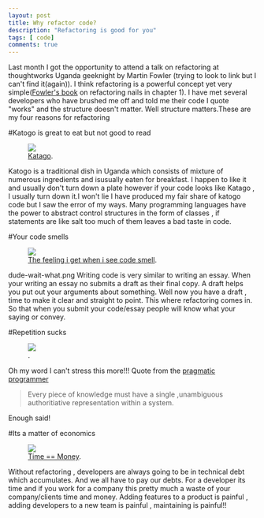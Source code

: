```yaml
---
layout: post
title: Why refactor code?
description: "Refactoring is good for you"
tags: [ code]
comments: true
---
```


Last month I got the opportunity to attend a talk on refactoring at thoughtworks Uganda geeknight by Martin Fowler (trying to look to link but I can't find it(again)). I think refactoring is a powerful concept yet very simple([Fowler's book](http://www.amazon.com/Refactoring-Improving-Design-Existing-Code/dp/0201485672) on refactoring nails in chapter 1). I have met several developers who have brushed me off and told me their code I quote "works" and the structure doesn't matter. Well structure matters.These are my four reasons for refactoring

#Katogo is great to eat but not good to read

<figure>
	<a href="http://lynnug.github.io/images/CIMG0005.jpg
"><img src="http://lynnug.github.io/images/CIMG0005.jpg
"></a>
	<figcaption><a href="http://lynnug.github.io/images/CIMG0005.jpg
" title="Katogo">Katago</a>.</figcaption>
</figure>


Katogo is a traditional dish in Uganda  which consists of mixture of numerous ingredients and isusually eaten for breakfast. I happen to like it and usually don't turn down a plate however if your code looks like Katago , I usually turn down it.I won't lie I have produced my fair share of katogo code but I saw the error of my ways. Many programming languages have the power to abstract control structures in the form of classes , if statements are like salt too much of them leaves a bad taste in code. 


#Your code smells
<figure>
	<a href="http://lynnug.github.io/images/dude-wait-what.png
"><img src="http://lynnug.github.io/images/dude-wait-what.png
"></a>
	<figcaption><a href="http://lynnug.github.io/images/dude-wait-what.png
" title="cutecat">The feeling i get when i see code smell</a>.</figcaption>
</figure>
dude-wait-what.png
Writing code is very similar to writing an essay. When your writing an essay no submits a draft as their final copy. A draft  helps you put out your arguments about something. Well now you have a draft , time to make it clear and straight to point. This where refactoring comes in. So that when you submit your code/essay people will know what your saying or convey.


#Repetition sucks

<figure>
	<a href="http://lynnug.github.io/images/sluggo-on-repetition1.jpg
"><img src="http://lynnug.github.io/images/sluggo-on-repetition1.jpg
"></a>
	<figcaption><a href="http://lynnug.github.io/sluggo-on-repetition1.jpg
" title="repetition"></a>.</figcaption>
</figure>


Oh my word I can't stress this more!!! Quote from the [pragmatic programmer](http://www.amazon.com/The-Pragmatic-Programmer-Journeyman-Master/dp/020161622X)

> Every piece of knowledge must have a single ,unambiguous authoritiative representation within a system.

Enough said!


#Its a matter of economics
<figure>
	<a href="http://lynnug.github.io/images/money-rolls.jpg
"><img src="http://lynnug.github.io/images/money-rolls.jpg
"></a>
	<figcaption><a href="http://lynnug.github.io/images/money-rolls.jpg
" title="dollarbills">Time == Money</a>.</figcaption>
</figure>

Without refactoring , developers are always going to be in technical debt which accumulates. And we all have to pay our debts. For a developer its time and if you work for a company this pretty much a waste of your company/clients time and money. Adding features to a product is painful , adding developers to a new team is painful , maintaining is painful!!